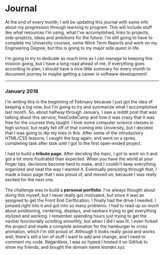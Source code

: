 # Journal

At the end of every month, I will be updating this journal with some info about my progression through learning to program.
This will include stuff like what resources I'm using, what I've accomplished, links to projects, side-projects, ideas and ambitions for the future.
I'm still going to have to complete my University courses, some Work Term Reports and work on my Engineering Degree, but this is going to my major side quest in life.
<br><br>
I'm going to try to dedicate as much time as I can manage to keeping this mission going, but I have a long road ahead of me.
If everything goes according to plan, I should have a nice little summary for every month to document journey to maybe getting a career in software development!

<hr>

<h3>January 2018</h3>

I'm writing this in the beginning of February because I just got the idea of keeping a log now, but I'm going to try and summarize what I accomplished last month.
So, about halfway through January, I saw a reddit post that was talking about this service, freeCodeCamp and how it was crazy that it was free for the courses they taught.
I took some computer science classes in high school, but really fell off of that coming into University, but I decided that I was going to dip my toes in this.
After some of the introductory HTML/CSS lessons, I caught the bug again, and went on a spree, completing task after task until I got to the first open-ended project.
<br><br>I had to build a <b>tribute page</b>. After deciding the topic, I got to work on it and got a lot more frustrated than expected.
When you have the world at your finger tips, decisions become hard to make, and I couldn't keep everything organized and neat the way I wanted it.
Eventually persisting through that, I made a basic page that I was proud of, and moved on, because I was really excited for the next one.
<br><br>The challenge was to build a <b>personal portfolio</b>. 
I've always thought about doing this myself, but I never really got motivated, but since it was an assigned to get the Front End Certfication, I finally had the drive I needed.
I jumped right into it and got into so many problems. I had to read up so much about positioning, centering, displays, and navbars trying to get everything stylized and working.
I remember spending hours just trying to get the navbar functionally scrolling smoothly, but when I did I was lit.
I even forked the project and made a complete animation for the hamburger to cross animation, which I'm still proud of.
Although it looks really good and works well, there's still a ton of stuff I want to add and change, and I need to comment my code.
Regardless, I was so hyped I hosted it on GitHub to show my friends, and bought the domain name <i>leander.xyz</i>.
